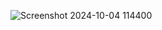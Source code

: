 ![Screenshot 2024-10-04 114400](https://github.com/user-attachments/assets/9a7b0661-33e3-4779-92e3-6acf42196772)
